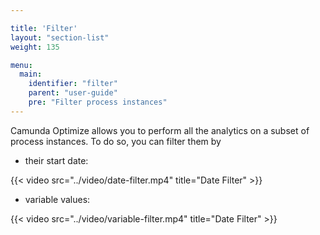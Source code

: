 ```yaml
---

title: 'Filter'
layout: "section-list"
weight: 135

menu:
  main:
    identifier: "filter"
    parent: "user-guide"
    pre: "Filter process instances"
---
```


Camunda Optimize allows you to perform all the analytics on a subset of process instances. To do so, you can filter them by 

* their start date:

{{< video src="../video/date-filter.mp4" title="Date Filter" >}}

* variable values: 

{{< video src="../video/variable-filter.mp4" title="Date Filter" >}}

